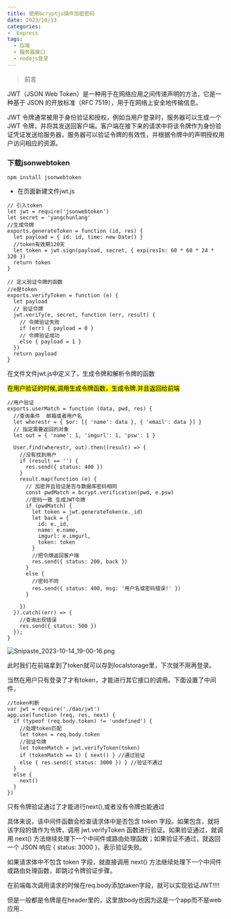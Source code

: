 ```yaml
---
title: 使用bcryptjs插件加密密码
date: 2023/10/13
categories:
-  Express
tags:
  - 后端
  - 服务器接口
  - nodejs登录
---
```

>前言

JWT（JSON Web Token）是一种用于在网络应用之间传递声明的方法，它是一种基于 JSON 的开放标准（RFC 7519），用于在网络上安全地传输信息。

JWT 令牌通常被用于身份验证和授权，例如当用户登录时，服务器可以生成一个 JWT 令牌，并将其发送回客户端。客户端在接下来的请求中将该令牌作为身份验证凭证发送给服务器，服务器可以验证令牌的有效性，并根据令牌中的声明授权用户访问相应的资源。

### 下载jsonwebtoken
```
npm install jsonwebtoken
```

- 在页面新建文件jwt.js

```
// 引入token
let jwt = require('jsonwebtoken')
let secret = 'yangchunlang'
//生成令牌
exports.generateToken = function (id, res) {
  let payload = { id: id, time: new Date() }
  //token有效期120天
  let token = jwt.sign(payload, secret, { expiresIn: 60 * 60 * 24 * 120 })
  return token
}

// 定义验证令牌的函数
//e是token
exports.verifyToken = function (e) {
  let payload
  // 验证令牌
  jwt.verify(e, secret, function (err, result) {
    // 令牌验证失败
    if (err) { payload = 0 }
    // 令牌验证成功
    else { payload = 1 }
  })
  return payload
}
```
在文件文件jwt.js中定义了，生成令牌和解析令牌的函数

<mark>在用户验证的时候,调用生成令牌函数，生成令牌.并且返回给前端</mark>
```
//用户验证
exports.userMatch = function (data, pwd, res) {
  //查询条件  邮箱或者用户名
  let wherestr = { $or: [{ 'name': data }, { 'email': data }] }
  // 指定需要返回的对象
  let out = { 'name': 1, 'imgurl': 1, 'psw': 1 }

  User.find(wherestr, out).then((result) => {
    //没有找到用户
    if (result == '') {
      res.send({ status: 400 })
    }
    result.map(function (e) {
      // 加密并且验证是否与数据库密码相同
      const pwdMatch = bcrypt.verification(pwd, e.psw)
      //密码一致 生成JWT令牌
      if (pwdMatch) {
        let token = jwt.generateToken(e._id)
        let back = {
          id: e._id,
          name: e.name,
          imgurl: e.imgurl,
          token: token
        }
        //把令牌返回客户端
        res.send({ status: 200, back })
      }
      else {
        //密码不同
        res.send({ status: 400, msg: '用户名或密码错误!' })
      }

    })
  }).catch((err) => {
    //查询出现错误
    res.send({ status: 500 })
  });
}
```

![Snipaste_2023-10-14_19-00-16.png](https://img1.imgtp.com/2023/10/14/WhTIs7LX.png)

此时我们在前端拿到了token就可以存到localstorage里，下次就不用再登录。

当然在用户只有登录了才有token，才能进行其它接口的调用。下面设置了中间件，
```
//token判断
var jwt = require('./dao/jwt')
app.use(function (req, res, next) {
  if (typeof (req.body.token) != 'undefined') {
    //处理token匹配
    let token = req.body.token
    //验证令牌
    let tokenMatch = jwt.verifyToken(token)
    if (tokenMatch == 1) { next() } //通过验证
    else { res.send({ status: 3000 }) } //验证不通过
  }
  else {
    next()
  }
})
```

只有令牌验证通过了才能进行next(),或者没有令牌也能通过

具体来说，该中间件函数会检查请求体中是否包含 token 字段。如果包含，就将该字段的值作为令牌，调用 jwt.verifyToken 函数进行验证。如果验证通过，就调用 next() 方法继续处理下一个中间件或路由处理函数；如果验证不通过，就返回一个 JSON 响应 { status: 3000 }，表示验证失败。

如果请求体中不包含 token 字段，就直接调用 next() 方法继续处理下一个中间件或路由处理函数，即跳过令牌验证步骤。

在前端每次调用请求的时候在req.body添加taken字段，就可以实现验证JWT!!!!

但是一般都是令牌是在header里的，这里放body也因为这是一个app而不是web应用..